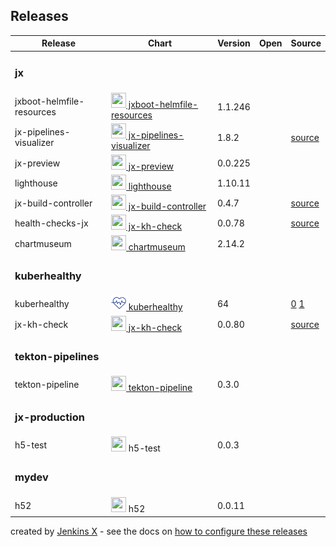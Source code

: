 ## Releases


<table class="table">
  <thead>
    <tr>
      <th scope="col">Release</th>
      <th scope="col">Chart</th>
      <th scope="col">Version</th>
      <th scope="col">Open</th>
      <th scope="col">Source</th>
    </tr>
  </thead>
  <tbody>
    <tr>
		      <td colspan='5'><h3>jx</h3></td>
		    </tr>
	    <tr>
	      <td>jxboot-helmfile-resources</td>
	      <td title='A Helm chart for the resources for JX Boot'><a href='https://github.com/jenkins-x-charts/jxboot-helmfile-resources'> <img src='https://raw.githubusercontent.com/jenkins-x/jenkins-x-website/master/images/logo/jenkinsx-icon-color.svg' width='24px' height='24px'> jxboot-helmfile-resources</a></td>
	      <td>1.1.246</td>
	      <td></td>
	      <td></td>
	    </tr>
    <tr>
	      <td>jx-pipelines-visualizer</td>
	      <td title='Web UI for Jenkins X, with a clear goal - visualize the pipelines - and their logs.'><a href='https://github.com/jenkins-x/jx-pipelines-visualizer'> <img src='https://raw.githubusercontent.com/jenkins-x/jenkins-x-website/master/images/logo/jenkinsx-icon-color.svg' width='24px' height='24px'> jx-pipelines-visualizer</a></td>
	      <td>1.8.2</td>
	      <td></td>
	      <td><a href='https://github.com/jenkins-x/jx-pipelines-visualizer'>source</a></td>
	    </tr>
    <tr>
	      <td>jx-preview</td>
	      <td title='This chart installs the jx-preview CRD and garbagecollection job '><a href='https://github.com/jenkins-x-plugins/jx-preview'> <img src='https://raw.githubusercontent.com/jenkins-x/jenkins-x-website/master/images/logo/jenkinsx-icon-color.svg' width='24px' height='24px'> jx-preview</a></td>
	      <td>0.0.225</td>
	      <td></td>
	      <td></td>
	    </tr>
    <tr>
	      <td>lighthouse</td>
	      <td title='This chart bootstraps installation of [Lighthouse](https://github.com/jenkins-x/lighthouse). '><a href='https://github.com/jenkins-x/lighthouse'> <img src='https://raw.githubusercontent.com/jenkins-x/jenkins-x-website/master/images/logo/jenkinsx-icon-color.svg' width='24px' height='24px'> lighthouse</a></td>
	      <td>1.10.11</td>
	      <td></td>
	      <td></td>
	    </tr>
    <tr>
	      <td>jx-build-controller</td>
	      <td title='Jenkins X next gen cloud CI / CD platform for Kubernetes'><a href='https://jenkins-x.io/'> <img src='https://raw.githubusercontent.com/jenkins-x/jenkins-x-website/master/images/logo/jenkinsx-icon-color.svg' width='24px' height='24px'> jx-build-controller</a></td>
	      <td>0.4.7</td>
	      <td></td>
	      <td><a href='https://github.com/jenkins-x-plugins/jx-build-controller'>source</a></td>
	    </tr>
    <tr>
	      <td>health-checks-jx</td>
	      <td title='Jenkins X next gen cloud CI / CD platform for Kubernetes'><a href='https://jenkins-x.io/'> <img src='https://jenkins-x.github.io/jenkins-x-website/img/profile.png' width='24px' height='24px'> jx-kh-check</a></td>
	      <td>0.0.78</td>
	      <td></td>
	      <td><a href='https://github.com/jenkins-x-plugins/jx-kh-check'>source</a></td>
	    </tr>
    <tr>
	      <td>chartmuseum</td>
	      <td title='DEPRECATED Host your own Helm Chart Repository'><a href='https://github.com/helm/chartmuseum'> <img src='https://raw.githubusercontent.com/helm/chartmuseum/master/logo2.png' width='24px' height='24px'> chartmuseum</a></td>
	      <td>2.14.2</td>
	      <td></td>
	      <td></td>
	    </tr>
    <tr>
		      <td colspan='5'><h3>kuberhealthy</h3></td>
		    </tr>
	    <tr>
	      <td>kuberhealthy</td>
	      <td title='An operator for synthetic test and monitoring. Works great with Prometheus.'><a href='https://comcast.github.io/kuberhealthy/'> <img src='https://raw.githubusercontent.com/Comcast/kuberhealthy/master/images/logo-square.png' width='24px' height='24px'> kuberhealthy</a></td>
	      <td>64</td>
	      <td></td>
	      <td><a href='https://github.com/Comcast/kuberhealthy'>0</a> <a href='https://github.com/Comcast/kuberhealthy/tree/master/deploy/helm/kuberhealthy'>1</a> </td>
	    </tr>
    <tr>
	      <td>jx-kh-check</td>
	      <td title='Jenkins X next gen cloud CI / CD platform for Kubernetes'><a href='https://jenkins-x.io/'> <img src='https://raw.githubusercontent.com/jenkins-x/jenkins-x-website/master/images/logo/jenkinsx-icon-color.svg' width='24px' height='24px'> jx-kh-check</a></td>
	      <td>0.0.80</td>
	      <td></td>
	      <td><a href='https://github.com/jenkins-x-plugins/jx-kh-check'>source</a></td>
	    </tr>
    <tr>
		      <td colspan='5'><h3>tekton-pipelines</h3></td>
		    </tr>
	    <tr>
	      <td>tekton-pipeline</td>
	      <td title='A Helm chart for Tekton Pipelines'><a href='https://github.com/cdfoundation/tekton-helm-chart'> <img src='https://avatars2.githubusercontent.com/u/47602533' width='24px' height='24px'> tekton-pipeline</a></td>
	      <td>0.3.0</td>
	      <td></td>
	      <td></td>
	    </tr>
    <tr>
		      <td colspan='5'><h3>jx-production</h3></td>
		    </tr>
	    <tr>
	      <td>h5-test</td>
	      <td title='A Helm chart for Kubernetes'> <img src='https://raw.githubusercontent.com/cdfoundation/artwork/master/jenkinsx/icon/color/jenkinsx-icon-color.png' width='24px' height='24px'> h5-test</td>
	      <td>0.0.3</td>
	      <td></td>
	      <td></td>
	    </tr>
    <tr>
		      <td colspan='5'><h3>mydev</h3></td>
		    </tr>
	    <tr>
	      <td>h52</td>
	      <td title='A Helm chart for Kubernetes'> <img src='https://raw.githubusercontent.com/cdfoundation/artwork/master/jenkinsx/icon/color/jenkinsx-icon-color.png' width='24px' height='24px'> h52</td>
	      <td>0.0.11</td>
	      <td></td>
	      <td></td>
	    </tr>

  </tbody>
</table>

created by [Jenkins X](https://jenkins-x.io/) - see the docs on [how to configure these releases](https://jenkins-x.io/v3/develop/apps/)
